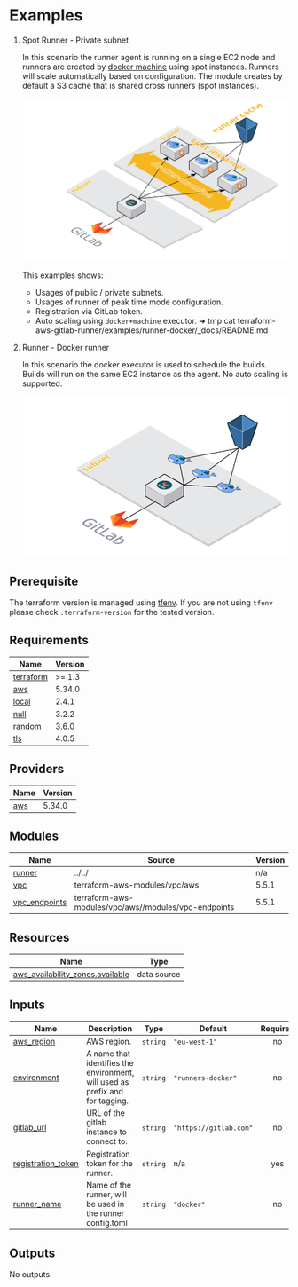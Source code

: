 # Examples
1. Spot Runner - Private subnet

    In this scenario the runner agent is running on a single EC2 node and runners are created by [docker machine](https://docs.gitlab.com/runner/configuration/autoscale.html)
    using spot instances. Runners will scale automatically based on configuration. The module creates by default a S3 cache
    that is shared cross runners (spot instances).

    ![runners-default](https://github.com/cattle-ops/terraform-aws-gitlab-runner/raw/main/assets/images/runner-default.png)

    This examples shows:

    - Usages of public / private subnets.
    - Usages of runner of peak time mode configuration.
    - Registration via GitLab token.
    - Auto scaling using `docker+machine` executor. ➜ tmp cat terraform-aws-gitlab-runner/examples/runner-docker/\_docs/README.md

2. Runner - Docker runner

    In this scenario the docker executor is used to schedule the builds. Builds will run on the same EC2 instance as the
    agent. No auto scaling is supported.

    ![runners-docker](https://github.com/cattle-ops/terraform-aws-gitlab-runner/raw/main/assets/images/runner-docker.png)

## Prerequisite

The terraform version is managed using [tfenv](https://github.com/Zordrak/tfenv). If you are not using `tfenv` please
check `.terraform-version` for the tested version.

<!-- markdownlint-disable -->
<!-- cSpell:disable -->
<!-- markdown-link-check-disable -->

<!-- BEGIN_TF_DOCS -->
## Requirements

| Name | Version |
|------|---------|
| <a name="requirement_terraform"></a> [terraform](#requirement\_terraform) | >= 1.3 |
| <a name="requirement_aws"></a> [aws](#requirement\_aws) | 5.34.0 |
| <a name="requirement_local"></a> [local](#requirement\_local) | 2.4.1 |
| <a name="requirement_null"></a> [null](#requirement\_null) | 3.2.2 |
| <a name="requirement_random"></a> [random](#requirement\_random) | 3.6.0 |
| <a name="requirement_tls"></a> [tls](#requirement\_tls) | 4.0.5 |

## Providers

| Name | Version |
|------|---------|
| <a name="provider_aws"></a> [aws](#provider\_aws) | 5.34.0 |

## Modules

| Name | Source | Version |
|------|--------|---------|
| <a name="module_runner"></a> [runner](#module\_runner) | ../../ | n/a |
| <a name="module_vpc"></a> [vpc](#module\_vpc) | terraform-aws-modules/vpc/aws | 5.5.1 |
| <a name="module_vpc_endpoints"></a> [vpc\_endpoints](#module\_vpc\_endpoints) | terraform-aws-modules/vpc/aws//modules/vpc-endpoints | 5.5.1 |

## Resources

| Name | Type |
|------|------|
| [aws_availability_zones.available](https://registry.terraform.io/providers/hashicorp/aws/5.34.0/docs/data-sources/availability_zones) | data source |

## Inputs

| Name | Description | Type | Default | Required |
|------|-------------|------|---------|:--------:|
| <a name="input_aws_region"></a> [aws\_region](#input\_aws\_region) | AWS region. | `string` | `"eu-west-1"` | no |
| <a name="input_environment"></a> [environment](#input\_environment) | A name that identifies the environment, will used as prefix and for tagging. | `string` | `"runners-docker"` | no |
| <a name="input_gitlab_url"></a> [gitlab\_url](#input\_gitlab\_url) | URL of the gitlab instance to connect to. | `string` | `"https://gitlab.com"` | no |
| <a name="input_registration_token"></a> [registration\_token](#input\_registration\_token) | Registration token for the runner. | `string` | n/a | yes |
| <a name="input_runner_name"></a> [runner\_name](#input\_runner\_name) | Name of the runner, will be used in the runner config.toml | `string` | `"docker"` | no |

## Outputs

No outputs.
<!-- END_TF_DOCS -->
